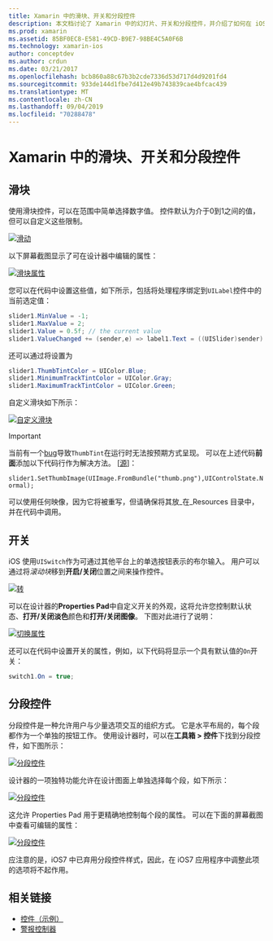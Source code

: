 ```yaml
---
title: Xamarin 中的滑块、开关和分段控件
description: 本文档讨论了 Xamarin 中的幻灯片、开关和分段控件，并介绍了如何在 iOS 设计器中以编程方式使用它们。
ms.prod: xamarin
ms.assetid: 85BF0EC8-E581-49CD-B9E7-98BE4C5A0F6B
ms.technology: xamarin-ios
author: conceptdev
ms.author: crdun
ms.date: 03/21/2017
ms.openlocfilehash: bcb860a88c67b3b2cde7336d53d717d4d9201fd4
ms.sourcegitcommit: 933de144d1fbe7d412e49b743839cae4bfcac439
ms.translationtype: MT
ms.contentlocale: zh-CN
ms.lasthandoff: 09/04/2019
ms.locfileid: "70288478"
---
```

# <a name="sliders-switches-and-segmented-controls-in-xamarinios"></a>Xamarin 中的滑块、开关和分段控件

<a name="Sliders" />

## <a name="sliders"></a>滑块

使用滑块控件，可以在范围中简单选择数字值。 控件默认为介于0到1之间的值，但可以自定义这些限制。

 [![](slider-switch-segmented-controls-images/image25a.png "滑动")](slider-switch-segmented-controls-images/image25a.png#lightbox)

以下屏幕截图显示了可在设计器中编辑的属性：

 [![](slider-switch-segmented-controls-images/image26a.png "滑块属性")](slider-switch-segmented-controls-images/image25a.png#lightbox)

您可以在代码中设置这些值，如下所示，包括将处理程序绑定到`UILabel`控件中的当前选定值：

```csharp
slider1.MinValue = -1;
slider1.MaxValue = 2;
slider1.Value = 0.5f; // the current value
slider1.ValueChanged += (sender,e) => label1.Text = ((UISlider)sender).Value.ToString ();
```

还可以通过将设置为

```csharp
slider1.ThumbTintColor = UIColor.Blue;
slider1.MinimumTrackTintColor = UIColor.Gray;
slider1.MaximumTrackTintColor = UIColor.Green;
```

自定义滑块如下所示：

 [![](slider-switch-segmented-controls-images/image27a.png "自定义滑块")](slider-switch-segmented-controls-images/image28a.png#lightbox)

> [!IMPORTANT]
> 当前有一个[bug](https://stackoverflow.com/a/19496179)导致`ThumbTint`在运行时无法按预期方式呈现。 可以在上述代码**前面**添加以下代码行作为解决方法。 [[源](https://stackoverflow.com/a/21396794)]：
>
> `slider1.SetThumbImage(UIImage.FromBundle("thumb.png"),UIControlState.Normal);`
> 
> 可以使用任何映像，因为它将被重写，但请确保将其放_在_Resources 目录中，并在代码中调用。

<a name="Switch" />

## <a name="switch"></a>开关

iOS 使用`UISwitch`作为可通过其他平台上的单选按钮表示的布尔输入。 用户可以通过将*滚动块*移到**开启/关闭**位置之间来操作控件。

 [![](slider-switch-segmented-controls-images/image28a.png "转")](slider-switch-segmented-controls-images/image28a.png#lightbox)

可以在设计器的**Properties Pad**中自定义开关的外观，这将允许您控制默认状态、**打开/关闭淡色**颜色和**打开/关闭图像**。 下图对此进行了说明：

 [![](slider-switch-segmented-controls-images/image29a.png "切换属性")](slider-switch-segmented-controls-images/image29a.png#lightbox)

还可以在代码中设置开关的属性，例如，以下代码将显示一个具有默认值的`On`开关：

```csharp
switch1.On = true;
```

 <a name="Segmented_Controls" />


## <a name="segmented-controls"></a>分段控件

分段控件是一种允许用户与少量选项交互的组织方式。 它是水平布局的，每个段都作为一个单独的按钮工作。 使用设计器时，可以在**工具箱 > 控件**下找到分段控件，如下图所示：

 [![](slider-switch-segmented-controls-images/segmentedcontrol.png "分段控件")](slider-switch-segmented-controls-images/segmentedcontrol.png#lightbox)

设计器的一项独特功能允许在设计图面上单独选择每个段，如下所示：

 [![](slider-switch-segmented-controls-images/segmentedcontrolselection.png "分段控件")](slider-switch-segmented-controls-images/segmentedcontrolselection.png#lightbox)

这允许 Properties Pad 用于更精确地控制每个段的属性。 可以在下面的屏幕截图中查看可编辑的属性：

 [![](slider-switch-segmented-controls-images/segmentedcontrolproperties.png "分段控件")](slider-switch-segmented-controls-images/segmentedcontrolproperties.png#lightbox)

应注意的是，iOS7 中已弃用分段控件样式，因此，在 iOS7 应用程序中调整此项的选项将不起作用。

## <a name="related-links"></a>相关链接

- [控件（示例）](https://docs.microsoft.com/samples/xamarin/ios-samples/controls)
- [警报控制器](https://github.com/xamarin/recipes/tree/master/Recipes/ios/standard_controls/alertcontroller)
